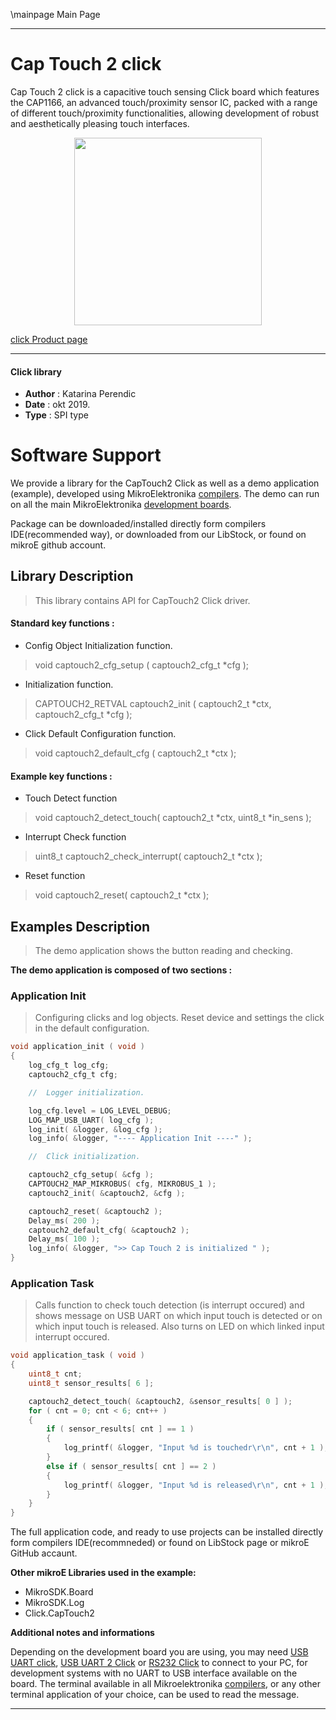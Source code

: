 \mainpage Main Page
 
 

---
# Cap Touch 2 click

Cap Touch 2 click is a capacitive touch sensing Click board which features the CAP1166, an advanced touch/proximity sensor IC, packed with a range of different touch/proximity functionalities, allowing development of robust and aesthetically pleasing touch interfaces.

<p align="center">
  <img src="https://download.mikroe.com/images/click_for_ide/captouch2_click.png" height=300px>
</p>

[click Product page](https://www.mikroe.com/cap-touch-2-click)

---


#### Click library 

- **Author**        : Katarina Perendic
- **Date**          : okt 2019.
- **Type**          : SPI type


# Software Support

We provide a library for the CapTouch2 Click 
as well as a demo application (example), developed using MikroElektronika 
[compilers](https://shop.mikroe.com/compilers). 
The demo can run on all the main MikroElektronika [development boards](https://shop.mikroe.com/development-boards).

Package can be downloaded/installed directly form compilers IDE(recommended way), or downloaded from our LibStock, or found on mikroE github account. 

## Library Description

> This library contains API for CapTouch2 Click driver.

#### Standard key functions :

- Config Object Initialization function.
> void captouch2_cfg_setup ( captouch2_cfg_t *cfg ); 
 
- Initialization function.
> CAPTOUCH2_RETVAL captouch2_init ( captouch2_t *ctx, captouch2_cfg_t *cfg );

- Click Default Configuration function.
> void captouch2_default_cfg ( captouch2_t *ctx );


#### Example key functions :

- Touch Detect function
> void captouch2_detect_touch( captouch2_t *ctx, uint8_t *in_sens );
 
- Interrupt Check function
> uint8_t captouch2_check_interrupt( captouch2_t *ctx );

- Reset function
> void captouch2_reset( captouch2_t *ctx );

## Examples Description
 
> The demo application shows the button reading and checking.

**The demo application is composed of two sections :**

### Application Init 

> Configuring clicks and log objects.
> Reset device and settings the click in the default configuration.

```c
void application_init ( void )
{
    log_cfg_t log_cfg;
    captouch2_cfg_t cfg;

    //  Logger initialization.

    log_cfg.level = LOG_LEVEL_DEBUG;
    LOG_MAP_USB_UART( log_cfg );
    log_init( &logger, &log_cfg );
    log_info( &logger, "---- Application Init ----" );

    //  Click initialization.

    captouch2_cfg_setup( &cfg );
    CAPTOUCH2_MAP_MIKROBUS( cfg, MIKROBUS_1 );
    captouch2_init( &captouch2, &cfg );

    captouch2_reset( &captouch2 );
    Delay_ms( 200 );
    captouch2_default_cfg( &captouch2 );
    Delay_ms( 100 );
    log_info( &logger, ">> Cap Touch 2 is initialized " );
}
```

### Application Task

> Calls function to check touch detection (is interrupt occured) and shows message on
> USB UART on which input touch is detected or on which input touch is released. 
> Also turns on LED on which linked input interrupt occured.

```c
void application_task ( void )
{
    uint8_t cnt;
    uint8_t sensor_results[ 6 ];

    captouch2_detect_touch( &captouch2, &sensor_results[ 0 ] );
    for ( cnt = 0; cnt < 6; cnt++ )
    {
        if ( sensor_results[ cnt ] == 1 )
        {
            log_printf( &logger, "Input %d is touchedr\r\n", cnt + 1 );
        }
        else if ( sensor_results[ cnt ] == 2 )
        {
            log_printf( &logger, "Input %d is released\r\n", cnt + 1 );
        }
    }
}
```

The full application code, and ready to use projects can be  installed directly form compilers IDE(recommneded) or found on LibStock page or mikroE GitHub accaunt.

**Other mikroE Libraries used in the example:** 

- MikroSDK.Board
- MikroSDK.Log
- Click.CapTouch2

**Additional notes and informations**

Depending on the development board you are using, you may need 
[USB UART click](https://shop.mikroe.com/usb-uart-click), 
[USB UART 2 Click](https://shop.mikroe.com/usb-uart-2-click) or 
[RS232 Click](https://shop.mikroe.com/rs232-click) to connect to your PC, for 
development systems with no UART to USB interface available on the board. The 
terminal available in all Mikroelektronika 
[compilers](https://shop.mikroe.com/compilers), or any other terminal application 
of your choice, can be used to read the message.



---

